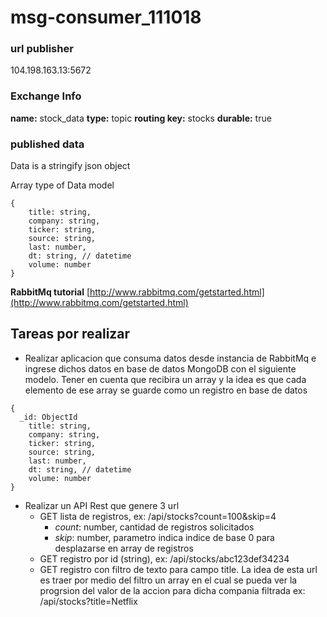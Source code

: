 # msg-consumer_111018
### url publisher

104.198.163.13:5672

### Exchange Info

**name:** stock_data
**type:** topic
**routing key:** stocks
**durable:** true

### published data

Data is a stringify json object

Array type of
Data model
```
{
	title: string,
	company: string,
	ticker: string,
	source: string,
	last: number,
	dt: string, // datetime
	volume: number
}
```
**RabbitMq tutorial**
[http://www.rabbitmq.com/getstarted.html](http://www.rabbitmq.com/getstarted.html)

## Tareas por realizar
- Realizar aplicacion que consuma datos desde instancia de RabbitMq e ingrese dichos datos en base de datos MongoDB con el siguiente modelo. Tener en cuenta que recibira un array y la idea es que cada elemento de ese array se guarde como un registro en base de datos

```
{
  _id: ObjectId
	title: string,
	company: string,
	ticker: string,
	source: string,
	last: number,
	dt: string, // datetime
	volume: number
}
```
- Realizar un API Rest que genere 3 url
  - GET lista de registros, ex: /api/stocks?count=100&skip=4
    - *count*: number, cantidad de registros solicitados
    - *skip*: number, parametro indica indice de base 0 para desplazarse en array de registros
  - GET registro por id (string), ex: /api/stocks/abc123def34234
  - GET registro con filtro de texto para campo title. La idea de esta url es traer por medio del filtro un array en el cual se pueda ver la progrsion del valor de la accion para dicha compania filtrada ex: /api/stocks?title=Netflix
